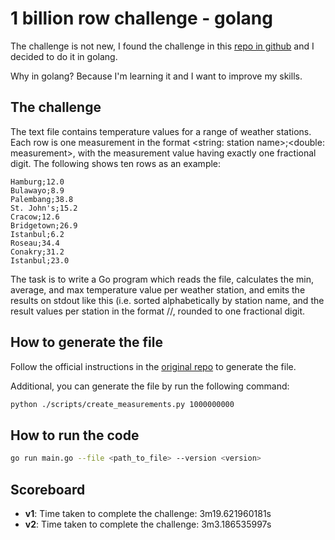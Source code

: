 # 1 billion row challenge - golang

The challenge is not new, I found the challenge in this
[repo in github](https://github.com/gunnarmorling/1brc/tree/main) and I decided
to do it in golang.

Why in golang? Because I'm learning it and I want to improve my skills.

## The challenge

The text file contains temperature values for a range of weather stations. Each
row is one measurement in the format <string: station name>;<double:
measurement>, with the measurement value having exactly one fractional digit.
The following shows ten rows as an example:

```text
Hamburg;12.0
Bulawayo;8.9
Palembang;38.8
St. John's;15.2
Cracow;12.6
Bridgetown;26.9
Istanbul;6.2
Roseau;34.4
Conakry;31.2
Istanbul;23.0
```

The task is to write a Go program which reads the file, calculates the min,
average, and max temperature value per weather station, and emits the results on
stdout like this (i.e. sorted alphabetically by station name, and the result
values per station in the format <min>/<average>/<max>, rounded to one
fractional digit.

## How to generate the file

Follow the official instructions in the
[original repo](https://github.com/gunnarmorling/1brc/tree/main?tab=readme-ov-file#running-the-challenge)
to generate the file.

Additional, you can generate the file by run the following command:

```bash
python ./scripts/create_measurements.py 1000000000
```

## How to run the code

```bash
go run main.go --file <path_to_file> --version <version>
```

## Scoreboard

- **v1**: Time taken to complete the challenge:  3m19.621960181s
- **v2**: Time taken to complete the challenge:  3m3.186535997s
